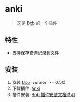 # anki

> 这是 [Bob](https://ripperhe.gitee.io/bob/#/) 的一个插件

## 特性

- 支持保存查询记录到文件

## 安装

1. 安装 [Bob](https://ripperhe.gitee.io/bob/#/general/quickstart/install) (version >= 0.50)
2. 下载插件: [anki](https://github.com/robbinhan/anki/releases)
3. 插件安装: [Bob 插件安装文档说明](https://ripperhe.gitee.io/bob/#/general/quickstart/plugin?id=%e5%ae%89%e8%a3%85%e6%8f%92%e4%bb%b6)